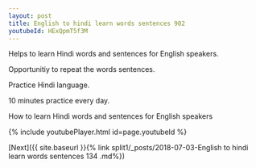 ```yaml
---
layout: post
title: English to hindi learn words sentences 902 
youtubeId: HExQpmT5f3M
---
```

 
 
Helps to learn Hindi words and sentences for English speakers.

Opportunitiy to repeat the words sentences. 

Practice Hindi language. 
 
10 minutes practice every day. 
 
How to learn Hindi words and sentences for English speakers 
 
{% include youtubePlayer.html id=page.youtubeId %}
 
 
[Next]({{ site.baseurl }}{% link  split1/_posts/2018-07-03-English to hindi learn words sentences 134 .md%})
 
